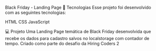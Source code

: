 Black Friday - Landing Page
🚀 Tecnologias
Esse projeto foi desenvolvido com as seguintes tecnologias:

HTML
CSS
JavaScript

💻 Projeto
Uma Landing Page temática de Black Friday desenvolvida que recebe os dados para cadastro salvos no localstorage com contador de tempo. 
Criado como parte do desafio da Hiring Coders 2
